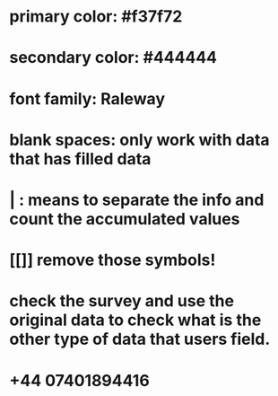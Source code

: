 # primary color: #f37f72

# secondary color: #444444

# font family: Raleway

# blank spaces: only work with data that has filled data

# | : means to separate the info and count the accumulated values

# [[]] remove those symbols!

# check the survey and use the original data to check what is the other type of data that users field.

# +44 07401894416
